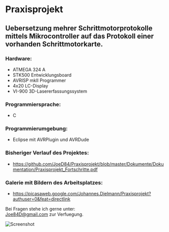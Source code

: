 # Praxisprojekt #

## Uebersetzung mehrer Schrittmotorprotokolle mittels Mikrocontroller auf das Protokoll einer vorhanden Schrittmotorkarte.

### Hardware:

*	ATMEGA 324 A
*	STK500 Entwicklungsboard
* AVRISP mkII Programmer
* 4x20 LC-Display 
* VI-900 3D-Lasererfassungssystem

### Programmiersprache: 

* C

### Programmierumgebung:

* Eclipse mit AVRPlugin und AVRDude

### Bisheriger Verlauf des Projektes:
* https://github.com/JoeD84/Praxisprojekt/blob/master/Dokumente/Dokumentation/Praxisprojekt_Fortschritte.pdf

### Galerie mit Bildern des Arbeitsplatzes:
* https://picasaweb.google.com/Johannes.Dielmann/Praxisprojekt?authuser=0&feat=directlink

Bei Fragen stehe ich gerne unter:<br />
<Joe84D@gmail.com>
zur Verfuegung.

![Screenshot](https://lh5.googleusercontent.com/-3DdKukSgjJs/TuCvp-5xpEI/AAAAAAAALDs/eeFK-buyE2Q/s800/IMG_20111207_191907.jpg)
